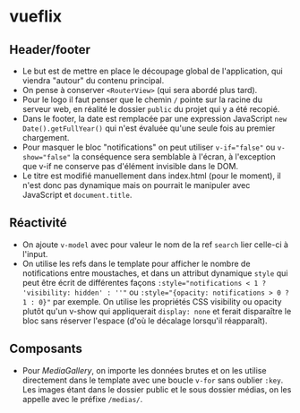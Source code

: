# vueflix

## Header/footer

- Le but est de mettre en place le découpage global de l'application, qui viendra "autour" du contenu principal.
- On pense à conserver `<RouterView>` (qui sera abordé plus tard).
- Pour le logo il faut penser que le chemin `/` pointe sur la racine du serveur web, en réalité le dossier `public` du projet qui y a été recopié.
- Dans le footer, la date est remplacée par une expression JavaScript `new Date().getFullYear()` qui n'est évaluée qu'une seule fois au premier chargement.
- Pour masquer le bloc "notifications" on peut utiliser `v-if="false"` ou `v-show="false"` la conséquence sera semblable à l'écran, à l'exception que v-if ne conserve pas d'élément invisible dans le DOM.
- Le titre est modifié manuellement dans index.html (pour le moment), il n'est donc pas dynamique mais on pourrait le manipuler avec JavaScript et `document.title`.

## Réactivité

- On ajoute `v-model` avec pour valeur le nom de la ref `search` lier celle-ci à l'input.
- On utilise les refs dans le template pour afficher le nombre de notifications entre moustaches, et dans un attribut dynamique `style` qui peut être écrit de différentes façons `:style="notifications < 1 ? 'visibility: hidden' : ''"` ou `:style="{opacity: notifications > 0 ? 1 : 0}"` par exemple. On utilise les propriétés CSS visibility ou opacity plutôt qu'un v-show qui appliquerait `display: none` et ferait disparaître le bloc sans réserver l'espace (d'où le décalage lorsqu'il réapparaît).

## Composants

- Pour _MediaGallery_, on importe les données brutes et on les utilise directement dans le template avec une boucle `v-for` sans oublier `:key`. Les images étant dans le dossier public et le sous dossier médias, on les appelle avec le préfixe `/medias/`.

